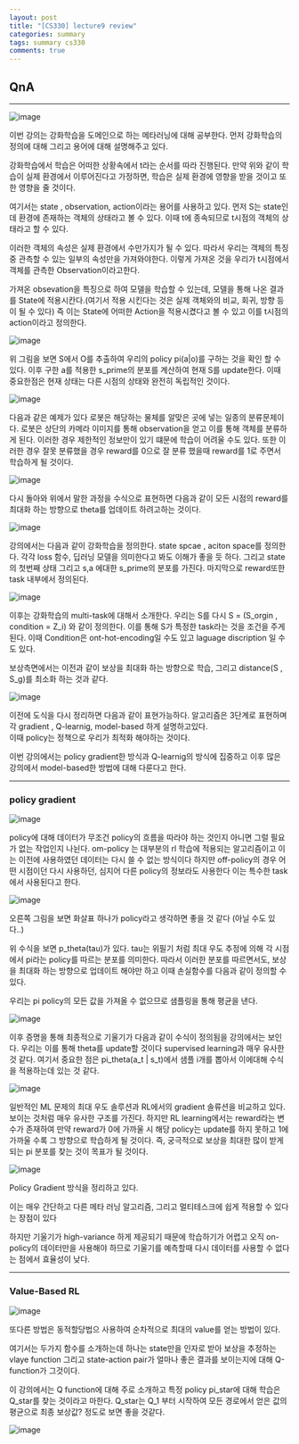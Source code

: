 ```yaml
---
layout: post
title: "[CS330] lecture9 review"
categories: summary
tags: summary cs330
comments: true
---
```


## QnA

-----

![image](https://user-images.githubusercontent.com/65720894/180614496-b2eb3313-d2dd-40e5-9115-45d1af13fc1f.png)

이번 강의는 강화학습을 도메인으로 하는 메타러닝에 대해 공부한다. 먼저 강화학습의 정의에 대해 그리고 용어에 대해 설명해주고 있다.   

강화학습에서 학습은 어떠한 상황속에서 t라는 순서를 따라 진행된다. 만약 위와 같이 학습이 실제 환경에서 이루어진다고 가정하면, 
학습은 실제 환경에 영향을 받을 것이고 또한 영향을 줄 것이다. 

여기서는 state , observation, action이라는 용어를 사용하고 있다. 먼저 S는 state인데 환경에 존재하는
객체의 상태라고 볼 수 있다. 이때 t에 종속되므로 t시점의 객체의 상태라고 할 수 있다.    

이러한 객체의 속성은 실제 환경에서 수만가지가 될 수 있다. 따라서 우리는 객체의 특징중 관측할 수 있는 일부의
속성만을 가져와야한다. 이렇게 가져온 것을 우리가 t시점에서 객체를 관측한 Observation이라고한다.

가져온 obsevation을 특징으로 하여 모델을 학습할 수 있는데, 모델을 통해 나온 결과를 State에 적용시칸다.(여기서
적용 시킨다는 것은 실제 객체와의 비교, 회귀, 방향 등이 될 수 있다) 즉 이는 State에 어떠한 Action을 적용시켰다고
볼 수 있고 이를 t시점의 action이라고 정의한다. 



![image](https://user-images.githubusercontent.com/65720894/180615478-60e9d797-4109-4258-9193-0d5607cbb475.png)



위 그림을 보면 S에서 O를 추출하여 우리의 policy pi(a|o)를 구하는 것을 확인 할 수 있다. 이후 구한 a를 적용한 s_prime의 
분포를 계산하여 현재 S를 update한다. 이때 중요한점은 현재 상태는 다른 시점의 상태와 완전히 독립적인 것이다.   



![image](https://user-images.githubusercontent.com/65720894/180616668-2d659ead-3499-402e-984d-1cd5201b34d2.png)


다음과 같은 예제가 있다 로봇은 해당하는 물체를 알맞은 곳에 넣는 일종의 분류문제이다. 로봇은 상단의 카메라 이미지를 통해
observation을 얻고 이를 통해 객체를 분류하게 된다. 이러한 경우 제한적인 정보만이 있기 떄문에 학습이 어려울 수도 있다.
또한 이러한 경우 잘못 분류했을 경우 reward를 0으로 잘 분류 했을때 reward를 1로 주면서 학습하게 될 것이다. 

![image](https://user-images.githubusercontent.com/65720894/180616789-f0a1d458-f8af-4bff-81a8-b49b00783531.png)


다시 돌아와 위에서 말한 과정을 수식으로 표현하면 다음과 같이 모든 시점의 reward를 최대화 하는 방향으로 theta를 업데이트 하려고하는 것이다. 


![image](https://user-images.githubusercontent.com/65720894/180617092-f52fada8-f0d7-4585-92da-74e1e2206743.png)


강의에서는 다음과 같이 강화학습을 정의한다. state spcae , aciton space를 정의한다. 각각 loss 함수, 딥러닝 모델을
의미한다고 봐도 이해가 좋을 듯 하다. 그리고 state의 첫번째 상태 그리고 s,a 에대한 s_prime의 분포를 가진다. 마지막으로
reward또한 task 내부에서 정의된다.

![image](https://user-images.githubusercontent.com/65720894/180629114-d3e6905b-54e0-4a4e-b33a-7f414e58d8b8.png)

이후는 강화학습의 multi-task에 대해서 소개한다. 우리는 S를 다시 S = (S_orgin , condition = Z_i) 와 같이 정의한다. 
이를 통해 S가 특정한 task라는 것을 조건을 주게된다. 이때 Condition은 ont-hot-encoding일 수도 있고 laguage discription
일 수도 있다. 

보상측면에서는 이전과 같이 보상을 최대화 하는 방향으로 학습, 그리고 distance(S , S_g)를 최소화 하는 것과 같다.

![image](https://user-images.githubusercontent.com/65720894/180629854-dd6034ff-4759-4952-b3be-6b20644a78fa.png)

이전에 도식을 다시 정리하면 다음과 같이 표현가능하다. 알고리즘은 3단계로 표현하며 각 gradient , Q-learnig, model-based 하게 설명하고있다.   
이때 policy는 정책으로 우리가 최적화 해야하는 것이다. 

이번 강의에서는 policy gradient한 방식과 Q-learnig의 방식에 집중하고 이후 많은 강의에서 model-based한 방법에 대해 다룬다고 한다.  


---- 

### policy gradient 

![image](https://user-images.githubusercontent.com/65720894/180630333-0f93dafe-f404-4c56-8a2c-7f69c775a72e.png)

policy에 대해 데이터가 무조건 policy의 흐름을 따라야 하는 것인지 아니면 그럴 필요가 없는 작업인지 나뉜다. om-policy 는 대부분의 rl 학습에 적용되는 알고리즘이고
이는 이전에 사용하였던 데이터는 다시 쓸 수 없는 방식이다 하지만 off-policy의 경우 어떤 시점이던 다시 사용하던, 심지어 다른 policy의 정보라도 사용한다 이는 
특수한 task에서 사용된다고 한다.

![image](https://user-images.githubusercontent.com/65720894/180630439-335d7ab7-78c6-44c9-b0c6-b87a7d33ce5e.png)

오른쪽 그림을 보면 화살표 하나가 policy라고 생각하면 좋을 것 같다 (아닐 수도 있다..)

위 수식을 보면 p_theta(tau)가 있다. tau는 위필기 처럼 최대 우도 추정에 의해 각 시점에서 pi라는 policy를 따르는 분포를 의미한다. 따라서 이러한 분포를 따르면서도,
보상을 최대화 하는 방향으로 업데이트 해야만 하고 이때 손실함수를 다음과 같이 정의할 수 있다. 

우리는 pi policy의 모든 값을 가져올 수 없으므로 샘플링을 통해 평균을 낸다. 

![image](https://user-images.githubusercontent.com/65720894/180630830-08899b28-8a42-403e-b41c-9493dc6c6a74.png)

이후 증명을 통해 최종적으로 기울기가 다음과 같이 수식이 정의됨을 강의에서는 보인다. 우리는 이를 통해 theta를 update할 것이다
supervised learning과 매우 유사한것 같다. 여기서 중요한 점은 pi_theta(a_t | s_t)에서 샘플 i개를 뽑아서 이에대해 수식을 적용하는데 있는 것 같다.



![image](https://user-images.githubusercontent.com/65720894/180631582-0b296148-dddb-4066-be28-1690db81ce0e.png)


일반적인 ML 문제의 최대 우도 솔루션과 RL에서의 gradient 솔류션을 비교하고 있다. 보이는 것처럼 매우 유사한 구조를 가진다. 하지만 RL learning에서는 reward라는 
변수가 존재하여 만약 reward가 0에 가까울 시 해당 policy는 update를 하지 못하고 1에 가까울 수록 그 방향으로 학습하게 될 것이다. 즉, 궁극적으로 보상을 최대한 
많이 받게 되는 pi 분포를 찾는 것이 목표가 될 것이다. 

![image](https://user-images.githubusercontent.com/65720894/180631672-2a314be4-e52d-40db-9312-0bb7efc27c4e.png)


Policy Gradient 방식을 정리하고 있다.    

이는 매우 간단하고 다른 메타 러닝 알고리즘, 그리고 멀티테스크에 쉽게 적용할 수 있다는 장점이 있다    

하지만 기울기가 high-variance 하게 제공되기 때문에 학습하기가 어렵고 오직 on-policy의 데이터만을 사용해야 하므로
기울기를 예측할때 다시 데이터를 사용할 수 없다는 점에서 효율성이 낮다.

---

### Value-Based RL 

![image](https://user-images.githubusercontent.com/65720894/180632158-2da05711-da70-4e0a-a589-463e4004353c.png)

또다른 방법은 동적할당법으 사용하여 순차적으로 최대의 value를 얻는 방법이 있다.

여기서는 두가지 함수를 소개하는데 하나는 state만을 인자로 받아 보상을 추정하는 vlaye function 그리고
state-action pair가 얼마나 좋은 결과를 보이는지에 대해 Q-function가 그것이다.    


이 강의에서는 Q function에 대해 주로 소개하고 특정 policy pi_star에 대해 학습은 Q_star를 찾는 것이라고 마한다.
Q_star는 Q_1 부터 시작하여 모든 경로에서 얻은 값의 평균으로 최종 보상값? 정도로 보면 좋을 것같다. 

![image](https://user-images.githubusercontent.com/65720894/180632311-ee40f100-7ba5-410a-ba5e-6760f915c79e.png)

















